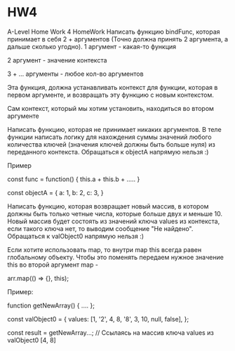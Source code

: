 # HW4
A-Level Home Work 4
HomeWork
Написать функцию bindFunc, которая принимает в себя 2 + аргументов (Точно должна принять 2 аргумента, а дальше сколько угодно).
1 аргумент - какая-то функция

2 аргумент - значение контекста

3 + ... аргументы - любое кол-во аргументов

Эта функция, должна устанавливать контекст для функции, которая в первом аргументе, и возвращать эту функцию с новым контекстом.

Сам контекст, который мы хотим установить, находиться во втором аргументе

Написать функцию, которая не принимает никаких аргументов. В теле функции написать логику для нахождения суммы значений любого количества ключей (значения ключей должны быть больше нуля) из переданного контекста.
Обращаться к objectA напрямую нельзя :)

Пример

const func = function() {
 this.a + this.b + .....
}

const objectA = {
 a: 1,
 b: 2,
 c: 3,
}

Написать функцию, которая возвращает новый массив, в котором должны быть только четные числа, которые больше двуx и меньше 10. Новый массив будет состоять из значений ключа values из контекста, если такого ключа нет, то выводим сообщение "Не найдено".
Обращаться к valObject0 напрямую нельзя :)

Если хотите использовать map, то внутри map this всегда равен глобальному объекту. Чтобы это поменять передаем нужное значение this во второй аргумент map -

arr.map(() => {}, this);

Пример:

function getNewArray() {
 ....
};

const valObject0 = {
 values: [1, '2', 4, 8, '8',  3, 10, null, false],
};


const result = getNewArray...; // Ссылаясь на массив ключа values из valObject0 [4, 8]
